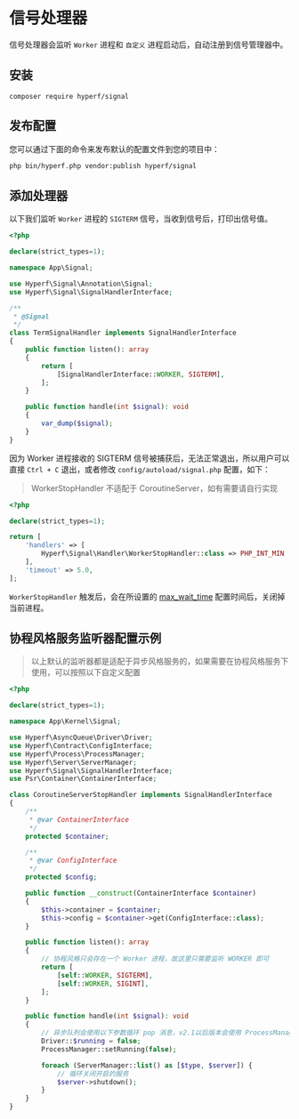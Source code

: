 # 信号处理器

信号处理器会监听 `Worker` 进程和 `自定义` 进程启动后，自动注册到信号管理器中。

## 安装

```
composer require hyperf/signal
```

## 发布配置

您可以通过下面的命令来发布默认的配置文件到您的项目中：

```bash
php bin/hyperf.php vendor:publish hyperf/signal
```

## 添加处理器

以下我们监听 `Worker` 进程的 `SIGTERM` 信号，当收到信号后，打印出信号值。

```php
<?php

declare(strict_types=1);

namespace App\Signal;

use Hyperf\Signal\Annotation\Signal;
use Hyperf\Signal\SignalHandlerInterface;

/**
 * @Signal
 */
class TermSignalHandler implements SignalHandlerInterface
{
    public function listen(): array
    {
        return [
            [SignalHandlerInterface::WORKER, SIGTERM],
        ];
    }

    public function handle(int $signal): void
    {
        var_dump($signal);
    }
}

```

因为 Worker 进程接收的 SIGTERM 信号被捕获后，无法正常退出，所以用户可以直接 `Ctrl + C` 退出，或者修改 `config/autoload/signal.php` 配置，如下：

> WorkerStopHandler 不适配于 CoroutineServer，如有需要请自行实现

```php
<?php

declare(strict_types=1);

return [
    'handlers' => [
        Hyperf\Signal\Handler\WorkerStopHandler::class => PHP_INT_MIN
    ],
    'timeout' => 5.0,
];
```

`WorkerStopHandler` 触发后，会在所设置的 [max_wait_time](https://wiki.swoole.com/#/server/setting?id=max_wait_time) 配置时间后，关闭掉当前进程。

## 协程风格服务监听器配置示例

> 以上默认的监听器都是适配于异步风格服务的，如果需要在协程风格服务下使用，可以按照以下自定义配置

```php
<?php

declare(strict_types=1);

namespace App\Kernel\Signal;

use Hyperf\AsyncQueue\Driver\Driver;
use Hyperf\Contract\ConfigInterface;
use Hyperf\Process\ProcessManager;
use Hyperf\Server\ServerManager;
use Hyperf\Signal\SignalHandlerInterface;
use Psr\Container\ContainerInterface;

class CoroutineServerStopHandler implements SignalHandlerInterface
{
    /**
     * @var ContainerInterface
     */
    protected $container;

    /**
     * @var ConfigInterface
     */
    protected $config;

    public function __construct(ContainerInterface $container)
    {
        $this->container = $container;
        $this->config = $container->get(ConfigInterface::class);
    }

    public function listen(): array
    {
        // 协程风格只会存在一个 Worker 进程，故这里只需要监听 WORKER 即可
        return [
            [self::WORKER, SIGTERM],
            [self::WORKER, SIGINT],
        ];
    }

    public function handle(int $signal): void
    {
        // 异步队列会使用以下参数循环 pop 消息，v2.1以后版本会使用 ProcessManager::isRunning() 管理。
        Driver::$running = false;
        ProcessManager::setRunning(false);

        foreach (ServerManager::list() as [$type, $server]) {
            // 循环关闭开启的服务
            $server->shutdown();
        }
    }
}

```

